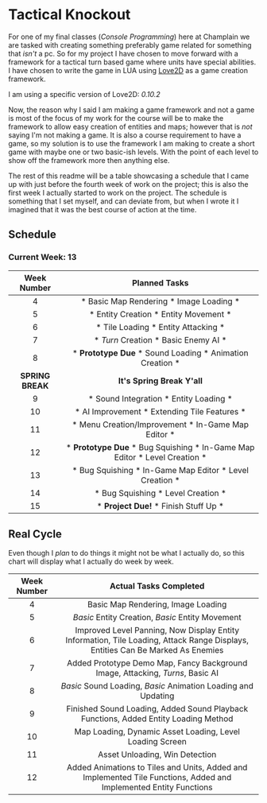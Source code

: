 # Tactical Knockout

For one of my final classes (_Console Programming_) here at Champlain we are tasked with creating something preferably game related for something that _isn't_ a pc. So for my project I have chosen to move forward with a framework for a tactical turn based game where units have special abilities. I have chosen to write the game in LUA using [Love2D](https://love2d.org/ "Love2D Homepage") as a game creation framework.

I am using a specific version of Love2D: *0.10.2*

Now, the reason why I said I am making a game framework and not a game is most of the focus of my work for the course will be to make the framework to allow easy creation of entities and maps; however that is _not_ saying I'm not making a game. It is also a course requirement to have a game, so my solution is to use the framework I am making to create a short game with maybe one or two basic-ish levels. With the point of each level to show off the framework more then anything else.

The rest of this readme will be a table showcasing a schedule that I came up with just before the fourth week of work on the project; this is also the first week I actually started to work on the project. The schedule is something that I set myself, and can deviate from, but when I wrote it I imagined that it was the best course of action at the time.

## Schedule
### Current Week: 13
| Week Number | Planned Tasks |
| :---------: | :-----------: |
| 4           | * Basic Map Rendering * Image Loading * |
| 5           | * Entity Creation * Entity Movement * |
| 6           | * Tile Loading * Entity Attacking * |
| 7           | * *Turn* Creation * Basic Enemy AI * |
| 8           | * **Prototype Due** * Sound Loading * Animation Creation * |
| **SPRING BREAK** | **It's Spring Break Y'all** |
| 9           | * Sound Integration * Entity Loading * |
| 10          | * AI Improvement * Extending Tile Features * |
| 11          | * Menu Creation/Improvement * In-Game Map Editor * |
| 12          | * **Prototype Due** * Bug Squishing * In-Game Map Editor * Level Creation * |
| 13          | * Bug Squishing * In-Game Map Editor * Level Creation * |
| 14          | * Bug Squishing * Level Creation * |
| 15          | * **Project Due!** * Finish Stuff Up * |

## Real Cycle
Even though I *plan* to do things it might not be what I actually do, so this chart will display what I actually do week by week.

| Week Number | Actual Tasks Completed |
| :---------: | :--------------------: |
| 4           | Basic Map Rendering, Image Loading |
| 5           | *Basic* Entity Creation, *Basic* Entity Movement |
| 6           | Improved Level Panning, Now Display Entity Information, Tile Loading, Attack Range Displays, Entities Can Be Marked As Enemies |
| 7           | Added Prototype Demo Map, Fancy Background Image, Attacking, *Turns*, Basic AI |
| 8           | *Basic* Sound Loading, *Basic* Animation Loading and Updating |
| 9           | Finished Sound Loading, Added Sound Playback Functions, Added Entity Loading Method |
| 10          | Map Loading, Dynamic Asset Loading, Level Loading Screen |
| 11          | Asset Unloading, Win Detection |
| 12          | Added Animations to Tiles and Units, Added and Implemented Tile Functions, Added and Implemented Entity Functions |